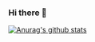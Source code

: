 ### Hi there 👋
[![Anurag's github stats](https://github-readme-stats.vercel.app/api?username=kangqing&show_icons=true&theme=dark)](https://github.com/anuraghazra/github-readme-stats)

<!--
**kangqing/kangqing** is a ✨ _special_ ✨ repository because its `README.md` (this file) appears on your GitHub profile.

Here are some ideas to get you started:

- 🔭 I’m currently working on ...
- 🌱 I’m currently learning ...
- 👯 I’m looking to collaborate on ...
- 🤔 I’m looking for help with ...
- 💬 Ask me about ...
- 📫 How to reach me: ...
- 😄 Pronouns: ...
- ⚡ Fun fact: ...
-->
